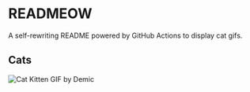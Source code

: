 # READMEOW

A self-rewriting README powered by GitHub Actions to display cat gifs.

## Cats

![Cat Kitten GIF by Demic](https://media0.giphy.com/media/3oriO0OEd9QIDdllqo/200.gif?cid=9acd02daecxupwgayvdxpnd6i25gbyop2pw84kduh0in2a2a&ep=v1_gifs_search&rid=200.gif&ct=g)
